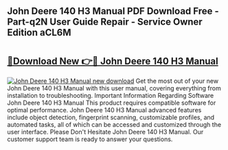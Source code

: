 ## John Deere 140 H3 Manual PDF Download Free - Part-q2N User Guide Repair - Service Owner Edition aCL6M

# <h2><a href="http://bc949.oget.top/?id=John+Deere+140+H3+Manual">🔗Download New 👉🔴 John Deere 140 H3 Manual</a></h2>

[![John Deere 140 H3 Manual new download](https://i.imgur.com/5g1atiW.png)](http://bc949.oget.top/?id=John+Deere+140+H3+Manual)
Get the most out of your new John Deere 140 H3 Manual with this user manual, covering everything from installation to troubleshooting. Important Information Regarding Software John Deere 140 H3 Manual This product requires compatible software for optimal performance. John Deere 140 H3 Manual advanced features include object detection, fingerprint scanning, customizable profiles, and automated tasks, all of which can be accessed and customized through the user interface. Please Don't Hesitate John Deere 140 H3 Manual. Our customer support team is ready to answer your questions.
